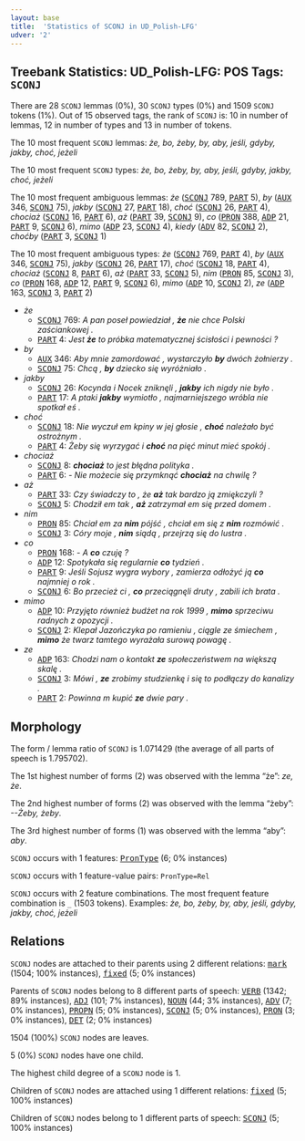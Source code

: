 ```yaml
---
layout: base
title:  'Statistics of SCONJ in UD_Polish-LFG'
udver: '2'
---
```


## Treebank Statistics: UD_Polish-LFG: POS Tags: `SCONJ`

There are 28 `SCONJ` lemmas (0%), 30 `SCONJ` types (0%) and 1509 `SCONJ` tokens (1%).
Out of 15 observed tags, the rank of `SCONJ` is: 10 in number of lemmas, 12 in number of types and 13 in number of tokens.

The 10 most frequent `SCONJ` lemmas: <em>że, bo, żeby, by, aby, jeśli, gdyby, jakby, choć, jeżeli</em>

The 10 most frequent `SCONJ` types:  <em>że, bo, żeby, by, aby, jeśli, gdyby, jakby, choć, jeżeli</em>

The 10 most frequent ambiguous lemmas: <em>że</em> (<tt><a href="pl_lfg-pos-SCONJ.html">SCONJ</a></tt> 789, <tt><a href="pl_lfg-pos-PART.html">PART</a></tt> 5), <em>by</em> (<tt><a href="pl_lfg-pos-AUX.html">AUX</a></tt> 346, <tt><a href="pl_lfg-pos-SCONJ.html">SCONJ</a></tt> 75), <em>jakby</em> (<tt><a href="pl_lfg-pos-SCONJ.html">SCONJ</a></tt> 27, <tt><a href="pl_lfg-pos-PART.html">PART</a></tt> 18), <em>choć</em> (<tt><a href="pl_lfg-pos-SCONJ.html">SCONJ</a></tt> 26, <tt><a href="pl_lfg-pos-PART.html">PART</a></tt> 4), <em>chociaż</em> (<tt><a href="pl_lfg-pos-SCONJ.html">SCONJ</a></tt> 16, <tt><a href="pl_lfg-pos-PART.html">PART</a></tt> 6), <em>aż</em> (<tt><a href="pl_lfg-pos-PART.html">PART</a></tt> 39, <tt><a href="pl_lfg-pos-SCONJ.html">SCONJ</a></tt> 9), <em>co</em> (<tt><a href="pl_lfg-pos-PRON.html">PRON</a></tt> 388, <tt><a href="pl_lfg-pos-ADP.html">ADP</a></tt> 21, <tt><a href="pl_lfg-pos-PART.html">PART</a></tt> 9, <tt><a href="pl_lfg-pos-SCONJ.html">SCONJ</a></tt> 6), <em>mimo</em> (<tt><a href="pl_lfg-pos-ADP.html">ADP</a></tt> 23, <tt><a href="pl_lfg-pos-SCONJ.html">SCONJ</a></tt> 4), <em>kiedy</em> (<tt><a href="pl_lfg-pos-ADV.html">ADV</a></tt> 82, <tt><a href="pl_lfg-pos-SCONJ.html">SCONJ</a></tt> 2), <em>choćby</em> (<tt><a href="pl_lfg-pos-PART.html">PART</a></tt> 3, <tt><a href="pl_lfg-pos-SCONJ.html">SCONJ</a></tt> 1)

The 10 most frequent ambiguous types:  <em>że</em> (<tt><a href="pl_lfg-pos-SCONJ.html">SCONJ</a></tt> 769, <tt><a href="pl_lfg-pos-PART.html">PART</a></tt> 4), <em>by</em> (<tt><a href="pl_lfg-pos-AUX.html">AUX</a></tt> 346, <tt><a href="pl_lfg-pos-SCONJ.html">SCONJ</a></tt> 75), <em>jakby</em> (<tt><a href="pl_lfg-pos-SCONJ.html">SCONJ</a></tt> 26, <tt><a href="pl_lfg-pos-PART.html">PART</a></tt> 17), <em>choć</em> (<tt><a href="pl_lfg-pos-SCONJ.html">SCONJ</a></tt> 18, <tt><a href="pl_lfg-pos-PART.html">PART</a></tt> 4), <em>chociaż</em> (<tt><a href="pl_lfg-pos-SCONJ.html">SCONJ</a></tt> 8, <tt><a href="pl_lfg-pos-PART.html">PART</a></tt> 6), <em>aż</em> (<tt><a href="pl_lfg-pos-PART.html">PART</a></tt> 33, <tt><a href="pl_lfg-pos-SCONJ.html">SCONJ</a></tt> 5), <em>nim</em> (<tt><a href="pl_lfg-pos-PRON.html">PRON</a></tt> 85, <tt><a href="pl_lfg-pos-SCONJ.html">SCONJ</a></tt> 3), <em>co</em> (<tt><a href="pl_lfg-pos-PRON.html">PRON</a></tt> 168, <tt><a href="pl_lfg-pos-ADP.html">ADP</a></tt> 12, <tt><a href="pl_lfg-pos-PART.html">PART</a></tt> 9, <tt><a href="pl_lfg-pos-SCONJ.html">SCONJ</a></tt> 6), <em>mimo</em> (<tt><a href="pl_lfg-pos-ADP.html">ADP</a></tt> 10, <tt><a href="pl_lfg-pos-SCONJ.html">SCONJ</a></tt> 2), <em>ze</em> (<tt><a href="pl_lfg-pos-ADP.html">ADP</a></tt> 163, <tt><a href="pl_lfg-pos-SCONJ.html">SCONJ</a></tt> 3, <tt><a href="pl_lfg-pos-PART.html">PART</a></tt> 2)


* <em>że</em>
  * <tt><a href="pl_lfg-pos-SCONJ.html">SCONJ</a></tt> 769: <em>A pan poseł powiedział , <b>że</b> nie chce Polski zaściankowej .</em>
  * <tt><a href="pl_lfg-pos-PART.html">PART</a></tt> 4: <em>Jest <b>że</b> to próbka matematycznej ścisłości i pewności ?</em>
* <em>by</em>
  * <tt><a href="pl_lfg-pos-AUX.html">AUX</a></tt> 346: <em>Aby mnie zamordować , wystarczyło <b>by</b> dwóch żołnierzy .</em>
  * <tt><a href="pl_lfg-pos-SCONJ.html">SCONJ</a></tt> 75: <em>Chcą , <b>by</b> dziecko się wyróżniało .</em>
* <em>jakby</em>
  * <tt><a href="pl_lfg-pos-SCONJ.html">SCONJ</a></tt> 26: <em>Kocynda i Nocek zniknęli , <b>jakby</b> ich nigdy nie było .</em>
  * <tt><a href="pl_lfg-pos-PART.html">PART</a></tt> 17: <em>A ptaki <b>jakby</b> wymiotło , najmarniejszego wróbla nie spotkał eś .</em>
* <em>choć</em>
  * <tt><a href="pl_lfg-pos-SCONJ.html">SCONJ</a></tt> 18: <em>Nie wyczuł em kpiny w jej głosie , <b>choć</b> należało być ostrożnym .</em>
  * <tt><a href="pl_lfg-pos-PART.html">PART</a></tt> 4: <em>Żeby się wyrzygać i <b>choć</b> na pięć minut mieć spokój .</em>
* <em>chociaż</em>
  * <tt><a href="pl_lfg-pos-SCONJ.html">SCONJ</a></tt> 8: <em><b>chociaż</b> to jest błędna polityka .</em>
  * <tt><a href="pl_lfg-pos-PART.html">PART</a></tt> 6: <em>- Nie możecie się przymknąć <b>chociaż</b> na chwilę ?</em>
* <em>aż</em>
  * <tt><a href="pl_lfg-pos-PART.html">PART</a></tt> 33: <em>Czy świadczy to , że <b>aż</b> tak bardzo ją zmiękczyli ?</em>
  * <tt><a href="pl_lfg-pos-SCONJ.html">SCONJ</a></tt> 5: <em>Chodził em tak , <b>aż</b> zatrzymał em się przed domem .</em>
* <em>nim</em>
  * <tt><a href="pl_lfg-pos-PRON.html">PRON</a></tt> 85: <em>Chciał em za <b>nim</b> pójść , chciał em się z <b>nim</b> rozmówić .</em>
  * <tt><a href="pl_lfg-pos-SCONJ.html">SCONJ</a></tt> 3: <em>Córy moje , <b>nim</b> siądą , przejrzą się do lustra .</em>
* <em>co</em>
  * <tt><a href="pl_lfg-pos-PRON.html">PRON</a></tt> 168: <em>- A <b>co</b> czuję ?</em>
  * <tt><a href="pl_lfg-pos-ADP.html">ADP</a></tt> 12: <em>Spotykała się regularnie <b>co</b> tydzień .</em>
  * <tt><a href="pl_lfg-pos-PART.html">PART</a></tt> 9: <em>Jeśli Sojusz wygra wybory , zamierza odłożyć ją <b>co</b> najmniej o rok .</em>
  * <tt><a href="pl_lfg-pos-SCONJ.html">SCONJ</a></tt> 6: <em>Bo przecież ci , <b>co</b> przeciągnęli druty , zabili ich brata .</em>
* <em>mimo</em>
  * <tt><a href="pl_lfg-pos-ADP.html">ADP</a></tt> 10: <em>Przyjęto również budżet na rok 1999 , <b>mimo</b> sprzeciwu radnych z opozycji .</em>
  * <tt><a href="pl_lfg-pos-SCONJ.html">SCONJ</a></tt> 2: <em>Klepał Jazończyka po ramieniu , ciągle ze śmiechem , <b>mimo</b> że twarz tamtego wyrażała surową powagę .</em>
* <em>ze</em>
  * <tt><a href="pl_lfg-pos-ADP.html">ADP</a></tt> 163: <em>Chodzi nam o kontakt <b>ze</b> społeczeństwem na większą skalę .</em>
  * <tt><a href="pl_lfg-pos-SCONJ.html">SCONJ</a></tt> 3: <em>Mówi , <b>ze</b> zrobimy studzienkę i się to podłączy do kanalizy .</em>
  * <tt><a href="pl_lfg-pos-PART.html">PART</a></tt> 2: <em>Powinna m kupić <b>ze</b> dwie pary .</em>

## Morphology

The form / lemma ratio of `SCONJ` is 1.071429 (the average of all parts of speech is 1.795702).

The 1st highest number of forms (2) was observed with the lemma “że”: <em>ze, że</em>.

The 2nd highest number of forms (2) was observed with the lemma “żeby”: <em>--Żeby, żeby</em>.

The 3rd highest number of forms (1) was observed with the lemma “aby”: <em>aby</em>.

`SCONJ` occurs with 1 features: <tt><a href="pl_lfg-feat-PronType.html">PronType</a></tt> (6; 0% instances)

`SCONJ` occurs with 1 feature-value pairs: `PronType=Rel`

`SCONJ` occurs with 2 feature combinations.
The most frequent feature combination is `_` (1503 tokens).
Examples: <em>że, bo, żeby, by, aby, jeśli, gdyby, jakby, choć, jeżeli</em>


## Relations

`SCONJ` nodes are attached to their parents using 2 different relations: <tt><a href="pl_lfg-dep-mark.html">mark</a></tt> (1504; 100% instances), <tt><a href="pl_lfg-dep-fixed.html">fixed</a></tt> (5; 0% instances)

Parents of `SCONJ` nodes belong to 8 different parts of speech: <tt><a href="pl_lfg-pos-VERB.html">VERB</a></tt> (1342; 89% instances), <tt><a href="pl_lfg-pos-ADJ.html">ADJ</a></tt> (101; 7% instances), <tt><a href="pl_lfg-pos-NOUN.html">NOUN</a></tt> (44; 3% instances), <tt><a href="pl_lfg-pos-ADV.html">ADV</a></tt> (7; 0% instances), <tt><a href="pl_lfg-pos-PROPN.html">PROPN</a></tt> (5; 0% instances), <tt><a href="pl_lfg-pos-SCONJ.html">SCONJ</a></tt> (5; 0% instances), <tt><a href="pl_lfg-pos-PRON.html">PRON</a></tt> (3; 0% instances), <tt><a href="pl_lfg-pos-DET.html">DET</a></tt> (2; 0% instances)

1504 (100%) `SCONJ` nodes are leaves.

5 (0%) `SCONJ` nodes have one child.

The highest child degree of a `SCONJ` node is 1.

Children of `SCONJ` nodes are attached using 1 different relations: <tt><a href="pl_lfg-dep-fixed.html">fixed</a></tt> (5; 100% instances)

Children of `SCONJ` nodes belong to 1 different parts of speech: <tt><a href="pl_lfg-pos-SCONJ.html">SCONJ</a></tt> (5; 100% instances)

